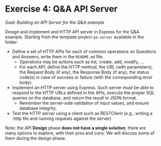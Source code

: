 # Exercise 4: Q&A API Server

_Goal: Building an API Server for the Q&A example_

Design and implement and HTTP API server in Express for the Q&A example. Starting from the template project `qa-server` available in the folder:

- Define a set of HTTP APIs for each of common operations on Questions and Answers, write them in the `README.md` file.
    - Operations may be actions such as list, create, add, modify, ...
    - For each API, define the HTTP method, the URL (with parameters), the Request Body (if any), the Response Body (if any), the status code(s) in case of success or failure (with the corresponding error body).
- Implement an HTTP server using Express. Such server must be able to respond to the HTTP URLs defined in the APIs, execute the proper SQL queries on the database, and return the result in JSON format.
    - Remember the server-side validation of input values, and ensure database integrity.
- Test the HTTP server using a client such as RESTClient (e.g., writing a .http file and running requests against the server)

Note: the API **Design** phase **does not have a single solution**, there are many options to explore, with their pros and cons. We will discuss some of them during the design phase.
